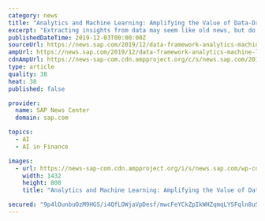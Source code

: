 ```yaml
---
category: news
title: "Analytics and Machine Learning: Amplifying the Value of Data-Driven Transformation"
excerpt: "Extracting insights from data may seem like old news, but do not get too comfortable. Machine learning and other advanced analytics technologies are set to bring an unprecedented impact on how real-time, contextual data is used business-wide. Get ready for ..."
publishedDateTime: 2019-12-03T00:00:00Z
sourceUrl: https://news.sap.com/2019/12/data-framework-analytics-machine-learning-transformation/
ampUrl: https://news.sap.com/2019/12/data-framework-analytics-machine-learning-transformation/amp/
cdnAmpUrl: https://news-sap-com.cdn.ampproject.org/c/s/news.sap.com/2019/12/data-framework-analytics-machine-learning-transformation/amp/
type: article
quality: 38
heat: 38
published: false

provider:
  name: SAP News Center
  domain: sap.com

topics:
  - AI
  - AI in Finance

images:
  - url: https://news-sap-com.cdn.ampproject.org/i/s/news.sap.com/wp-content/blogs.dir/1/files/POC_F.jpg
    width: 1432
    height: 808
    title: "Analytics and Machine Learning: Amplifying the Value of Data-Driven Transformation"

secured: "9p4lOunbuOzM9HGS/i4QfLOWjaVpDesf/mwcFeYCkZpIkWHZqmqLYSFqln8uSPfXuGVOvCUz2oIIc/f4/cwSMM1YQ6ttfA3mzR8Cic1ZATbkjqGpw8HlbNJNLiLzV6xrwGzmQJL0VeeJ91FQK1BvqbWzkFgklOQZEaiiJPlvcf9zEN+8CV/llTnxOPV3x6AzIv8IeM4wD3UqUt3hVL9/6y4Q5ZMIAVnsP73iakm5CSe5F+BKDqTM+3p3Q2TYVrTH1MLc5rEpYlm+pwpd+phJyw==;wS6sHIBYrVPeXj9BdSdoWA=="
---
```


